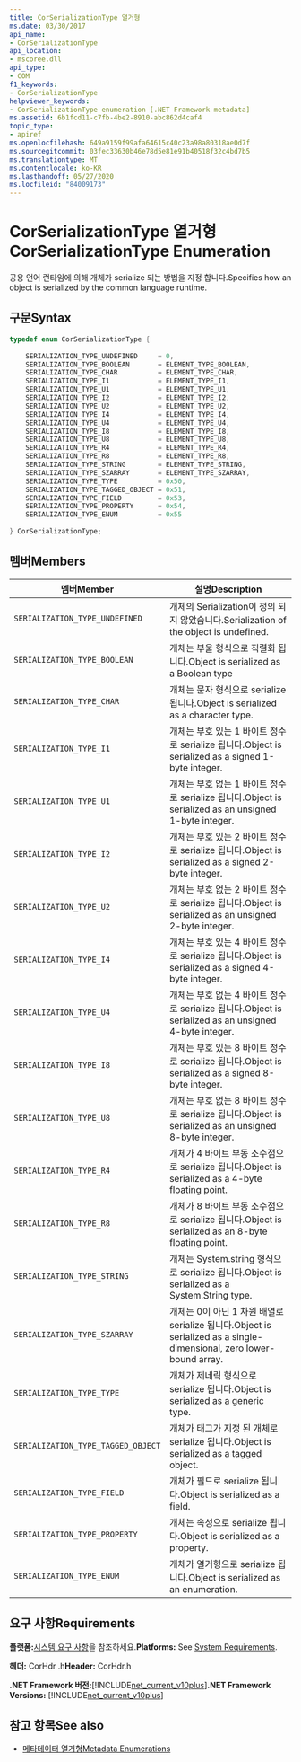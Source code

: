 ```yaml
---
title: CorSerializationType 열거형
ms.date: 03/30/2017
api_name:
- CorSerializationType
api_location:
- mscoree.dll
api_type:
- COM
f1_keywords:
- CorSerializationType
helpviewer_keywords:
- CorSerializationType enumeration [.NET Framework metadata]
ms.assetid: 6b1fcd11-c7fb-4be2-8910-abc862d4caf4
topic_type:
- apiref
ms.openlocfilehash: 649a9159f99afa64615c40c23a98a80318ae0d7f
ms.sourcegitcommit: 03fec33630b46e78d5e81e91b40518f32c4bd7b5
ms.translationtype: MT
ms.contentlocale: ko-KR
ms.lasthandoff: 05/27/2020
ms.locfileid: "84009173"
---
```

# <a name="corserializationtype-enumeration"></a><span data-ttu-id="58d94-102">CorSerializationType 열거형</span><span class="sxs-lookup"><span data-stu-id="58d94-102">CorSerializationType Enumeration</span></span>
<span data-ttu-id="58d94-103">공용 언어 런타임에 의해 개체가 serialize 되는 방법을 지정 합니다.</span><span class="sxs-lookup"><span data-stu-id="58d94-103">Specifies how an object is serialized by the common language runtime.</span></span>  
  
## <a name="syntax"></a><span data-ttu-id="58d94-104">구문</span><span class="sxs-lookup"><span data-stu-id="58d94-104">Syntax</span></span>  
  
```cpp  
typedef enum CorSerializationType {  
  
    SERIALIZATION_TYPE_UNDEFINED     = 0,  
    SERIALIZATION_TYPE_BOOLEAN       = ELEMENT_TYPE_BOOLEAN,  
    SERIALIZATION_TYPE_CHAR          = ELEMENT_TYPE_CHAR,  
    SERIALIZATION_TYPE_I1            = ELEMENT_TYPE_I1,  
    SERIALIZATION_TYPE_U1            = ELEMENT_TYPE_U1,  
    SERIALIZATION_TYPE_I2            = ELEMENT_TYPE_I2,  
    SERIALIZATION_TYPE_U2            = ELEMENT_TYPE_U2,  
    SERIALIZATION_TYPE_I4            = ELEMENT_TYPE_I4,  
    SERIALIZATION_TYPE_U4            = ELEMENT_TYPE_U4,  
    SERIALIZATION_TYPE_I8            = ELEMENT_TYPE_I8,  
    SERIALIZATION_TYPE_U8            = ELEMENT_TYPE_U8,  
    SERIALIZATION_TYPE_R4            = ELEMENT_TYPE_R4,  
    SERIALIZATION_TYPE_R8            = ELEMENT_TYPE_R8,  
    SERIALIZATION_TYPE_STRING        = ELEMENT_TYPE_STRING,  
    SERIALIZATION_TYPE_SZARRAY       = ELEMENT_TYPE_SZARRAY,  
    SERIALIZATION_TYPE_TYPE          = 0x50,  
    SERIALIZATION_TYPE_TAGGED_OBJECT = 0x51,  
    SERIALIZATION_TYPE_FIELD         = 0x53,  
    SERIALIZATION_TYPE_PROPERTY      = 0x54,  
    SERIALIZATION_TYPE_ENUM          = 0x55  
  
} CorSerializationType;  
```  
  
## <a name="members"></a><span data-ttu-id="58d94-105">멤버</span><span class="sxs-lookup"><span data-stu-id="58d94-105">Members</span></span>  
  
|<span data-ttu-id="58d94-106">멤버</span><span class="sxs-lookup"><span data-stu-id="58d94-106">Member</span></span>|<span data-ttu-id="58d94-107">설명</span><span class="sxs-lookup"><span data-stu-id="58d94-107">Description</span></span>|  
|------------|-----------------|  
|`SERIALIZATION_TYPE_UNDEFINED`|<span data-ttu-id="58d94-108">개체의 Serialization이 정의 되지 않았습니다.</span><span class="sxs-lookup"><span data-stu-id="58d94-108">Serialization of the object is undefined.</span></span>|  
|`SERIALIZATION_TYPE_BOOLEAN`|<span data-ttu-id="58d94-109">개체는 부울 형식으로 직렬화 됩니다.</span><span class="sxs-lookup"><span data-stu-id="58d94-109">Object is serialized as a Boolean type</span></span>|  
|`SERIALIZATION_TYPE_CHAR`|<span data-ttu-id="58d94-110">개체는 문자 형식으로 serialize 됩니다.</span><span class="sxs-lookup"><span data-stu-id="58d94-110">Object is serialized as a character type.</span></span>|  
|`SERIALIZATION_TYPE_I1`|<span data-ttu-id="58d94-111">개체는 부호 있는 1 바이트 정수로 serialize 됩니다.</span><span class="sxs-lookup"><span data-stu-id="58d94-111">Object is serialized as a signed 1-byte integer.</span></span>|  
|`SERIALIZATION_TYPE_U1`|<span data-ttu-id="58d94-112">개체는 부호 없는 1 바이트 정수로 serialize 됩니다.</span><span class="sxs-lookup"><span data-stu-id="58d94-112">Object is serialized as an unsigned 1-byte integer.</span></span>|  
|`SERIALIZATION_TYPE_I2`|<span data-ttu-id="58d94-113">개체는 부호 있는 2 바이트 정수로 serialize 됩니다.</span><span class="sxs-lookup"><span data-stu-id="58d94-113">Object is serialized as a signed 2-byte integer.</span></span>|  
|`SERIALIZATION_TYPE_U2`|<span data-ttu-id="58d94-114">개체는 부호 없는 2 바이트 정수로 serialize 됩니다.</span><span class="sxs-lookup"><span data-stu-id="58d94-114">Object is serialized as an unsigned 2-byte integer.</span></span>|  
|`SERIALIZATION_TYPE_I4`|<span data-ttu-id="58d94-115">개체는 부호 있는 4 바이트 정수로 serialize 됩니다.</span><span class="sxs-lookup"><span data-stu-id="58d94-115">Object is serialized as a signed 4-byte integer.</span></span>|  
|`SERIALIZATION_TYPE_U4`|<span data-ttu-id="58d94-116">개체는 부호 없는 4 바이트 정수로 serialize 됩니다.</span><span class="sxs-lookup"><span data-stu-id="58d94-116">Object is serialized as an unsigned 4-byte integer.</span></span>|  
|`SERIALIZATION_TYPE_I8`|<span data-ttu-id="58d94-117">개체는 부호 있는 8 바이트 정수로 serialize 됩니다.</span><span class="sxs-lookup"><span data-stu-id="58d94-117">Object is serialized as a signed 8-byte integer.</span></span>|  
|`SERIALIZATION_TYPE_U8`|<span data-ttu-id="58d94-118">개체는 부호 없는 8 바이트 정수로 serialize 됩니다.</span><span class="sxs-lookup"><span data-stu-id="58d94-118">Object is serialized as an unsigned 8-byte integer.</span></span>|  
|`SERIALIZATION_TYPE_R4`|<span data-ttu-id="58d94-119">개체가 4 바이트 부동 소수점으로 serialize 됩니다.</span><span class="sxs-lookup"><span data-stu-id="58d94-119">Object is serialized as a 4-byte floating point.</span></span>|  
|`SERIALIZATION_TYPE_R8`|<span data-ttu-id="58d94-120">개체가 8 바이트 부동 소수점으로 serialize 됩니다.</span><span class="sxs-lookup"><span data-stu-id="58d94-120">Object is serialized as an 8-byte floating point.</span></span>|  
|`SERIALIZATION_TYPE_STRING`|<span data-ttu-id="58d94-121">개체는 System.string 형식으로 serialize 됩니다.</span><span class="sxs-lookup"><span data-stu-id="58d94-121">Object is serialized as a System.String type.</span></span>|  
|`SERIALIZATION_TYPE_SZARRAY`|<span data-ttu-id="58d94-122">개체는 0이 아닌 1 차원 배열로 serialize 됩니다.</span><span class="sxs-lookup"><span data-stu-id="58d94-122">Object is serialized as a single-dimensional, zero lower-bound array.</span></span>|  
|`SERIALIZATION_TYPE_TYPE`|<span data-ttu-id="58d94-123">개체가 제네릭 형식으로 serialize 됩니다.</span><span class="sxs-lookup"><span data-stu-id="58d94-123">Object is serialized as a generic type.</span></span>|  
|`SERIALIZATION_TYPE_TAGGED_OBJECT`|<span data-ttu-id="58d94-124">개체가 태그가 지정 된 개체로 serialize 됩니다.</span><span class="sxs-lookup"><span data-stu-id="58d94-124">Object is serialized as a tagged object.</span></span>|  
|`SERIALIZATION_TYPE_FIELD`|<span data-ttu-id="58d94-125">개체가 필드로 serialize 됩니다.</span><span class="sxs-lookup"><span data-stu-id="58d94-125">Object is serialized as a field.</span></span>|  
|`SERIALIZATION_TYPE_PROPERTY`|<span data-ttu-id="58d94-126">개체는 속성으로 serialize 됩니다.</span><span class="sxs-lookup"><span data-stu-id="58d94-126">Object is serialized as a property.</span></span>|  
|`SERIALIZATION_TYPE_ENUM`|<span data-ttu-id="58d94-127">개체가 열거형으로 serialize 됩니다.</span><span class="sxs-lookup"><span data-stu-id="58d94-127">Object is serialized as an enumeration.</span></span>|  
  
## <a name="requirements"></a><span data-ttu-id="58d94-128">요구 사항</span><span class="sxs-lookup"><span data-stu-id="58d94-128">Requirements</span></span>  
 <span data-ttu-id="58d94-129">**플랫폼:**[시스템 요구 사항](../../get-started/system-requirements.md)을 참조하세요.</span><span class="sxs-lookup"><span data-stu-id="58d94-129">**Platforms:** See [System Requirements](../../get-started/system-requirements.md).</span></span>  
  
 <span data-ttu-id="58d94-130">**헤더:** CorHdr .h</span><span class="sxs-lookup"><span data-stu-id="58d94-130">**Header:** CorHdr.h</span></span>  
  
 <span data-ttu-id="58d94-131">**.NET Framework 버전:**[!INCLUDE[net_current_v10plus](../../../../includes/net-current-v10plus-md.md)]</span><span class="sxs-lookup"><span data-stu-id="58d94-131">**.NET Framework Versions:** [!INCLUDE[net_current_v10plus](../../../../includes/net-current-v10plus-md.md)]</span></span>  
  
## <a name="see-also"></a><span data-ttu-id="58d94-132">참고 항목</span><span class="sxs-lookup"><span data-stu-id="58d94-132">See also</span></span>

- [<span data-ttu-id="58d94-133">메타데이터 열거형</span><span class="sxs-lookup"><span data-stu-id="58d94-133">Metadata Enumerations</span></span>](metadata-enumerations.md)
